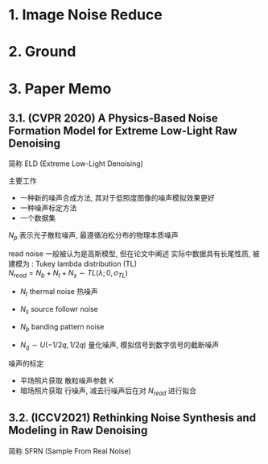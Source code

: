 # 1. Image Noise Reduce


# 2. Ground


# 3. Paper Memo



## 3.1. (CVPR 2020) A Physics-Based Noise Formation Model for Extreme Low-Light Raw Denoising 

简称 ELD (Extreme Low-Light Denoising)

主要工作
* 一种新的噪声合成方法, 其对于低照度图像的噪声模拟效果更好
* 一种噪声标定方法
* 一个数据集  

$N_p$  表示光子散粒噪声, 最遵循泊松分布的物理本质噪声  

read noise 一般被认为是高斯模型, 但在论文中阐述 实际中数据具有长尾性质, 被建模为 : Tukey lambda distribution (TL)  
$N_{read}=N_b+N_t+N_s \sim TL(\lambda;0,\sigma_{TL})$
* $N_t$ thermal noise 热噪声
* $N_s$ source followr noise 
* $N_b$ banding pattern noise

* $N_q \sim U(-1/2q, 1/2q)$ 量化噪声, 模拟信号到数字信号的截断噪声  


噪声的标定
* 平场照片获取 散粒噪声参数 K
* 暗场照片获取 行噪声,  减去行噪声后在对 $N_{read}$ 进行拟合

## 3.2. (ICCV2021) Rethinking Noise Synthesis and Modeling in Raw Denoising

简称 SFRN (Sample From Real Noise)  

